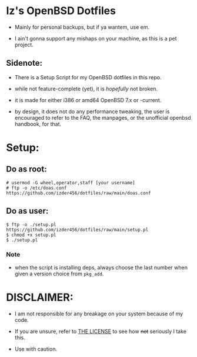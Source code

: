 # Iz's OpenBSD Dotfiles

- Mainly for personal backups, but if ya wantem, use em.

- I ain't gonna support any mishaps on your machine, as this is a pet project.

## Sidenote:

- There is a Setup Script for my OpenBSD dotfiles in this repo.

- while not feature-complete (yet), it is *hopefully* not broken.

- it is made for either i386 or amd64 OpenBSD 7.x or -current.

- by design, it does not do any performance tweaking, the user is encouraged to refer to the FAQ, the manpages, or the unofficial openbsd handbook, for that.

# Setup:


## Do as root:
```
# usermod -G wheel,operator,staff [your username]
# ftp -o /etc/doas.conf https://github.com/izder456/dotfiles/raw/main/doas.conf
```

## Do as user:
```
$ ftp -o ./setup.pl https://github.com/izder456/dotfiles/raw/main/setup.pl
$ chmod +x setup.pl
$ ./setup.pl
```
### Note

- when the script is installing deps, always choose the last number when given a version choice from `pkg_add`.

# DISCLAIMER:

- I am not responsible for any breakage on your system because of my code.

- If you are unsure, refer to [THE LICENSE](LICENSE.txt) to see how ~~not~~ seriously I take this.

- Use with caution.
